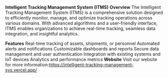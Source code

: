 **Intelligent Tracking Management System (ITMS)**
**Overview**
The Intelligent Tracking Management System (ITMS) is a comprehensive solution designed to efficiently monitor, manage, and optimize tracking operations across various domains. With advanced algorithms and a user-friendly interface, ITMS enables organizations to achieve real-time tracking, seamless data integration, and insightful analytics.

**Features**
Real-time tracking of assets, shipments, or personnel
Automated alerts and notifications
Customizable dashboards and reports
Secure data management and user authentication
Integration with existing systems and IoT devices
Analytics and performance metrics
**Website**
Visit our website for more information:https://intelligent-tracking-management-sys.vercel.app/
